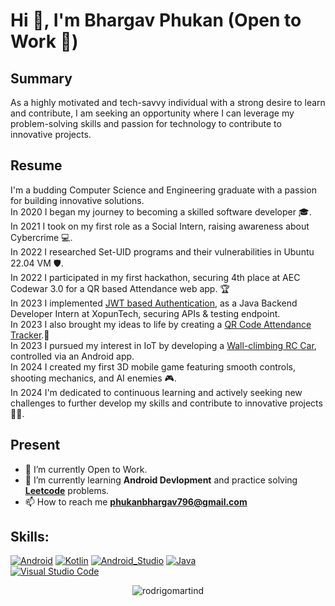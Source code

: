 # Hi 👋, I'm Bhargav Phukan (Open to Work 💚)

## Summary
As a highly motivated and tech-savvy individual with a strong desire to learn and contribute, I am seeking an opportunity where I can leverage my problem-solving skills and passion for technology to contribute to innovative projects.

## Resume
I'm a budding Computer Science and Engineering graduate with a passion for building innovative solutions.</br>
In 2020 I began my journey to becoming a skilled software developer 🎓.</br>
In 2021 I took on my first role as a Social Intern, raising awareness about Cybercrime 💻.</br>
In 2022 I researched Set-UID programs and their vulnerabilities in Ubuntu 22.04 VM 🛡️.</br>
In 2022 I participated in my first hackathon, securing 4th place at AEC Codewar 3.0 for a QR based Attendance web app. 🏆</br>
In 2023 I implemented [JWT based Authentication](https://github.com/bHarGav796/JWT_Module.git), as a Java Backend Developer Intern at XopunTech, securing APIs & testing endpoint.</br>
In 2023 I also brought my ideas to life by creating a [QR Code Attendance Tracker](https://github.com/bHarGav796/AttendanceSystem-Working.git).📱</br>
In 2023 I pursued my interest in IoT by developing a [Wall-climbing RC Car](https://github.com/bHarGav796/WallClimbingRC_Project.git), controlled via an Android app.</br>
In 2024 I created my first 3D mobile game featuring smooth controls, shooting mechanics, and AI enemies 🎮.</br>
In 2024 I'm dedicated to continuous learning and actively seeking new challenges to further develop my skills and contribute to innovative projects 🌱💡.</br>

## Present
- 🔭 I’m currently Open to Work.
- 🌱 I’m currently learning **Android Devlopment** and practice solving [**Leetcode**](https://leetcode.com/u/bl-larGav/) problems.
- 📫 How to reach me **phukanbhargav796@gmail.com**

## Skills:
[![Android](https://img.shields.io/badge/Android-3DDC84?style=for-the-badge&logo=android&logoColor=white&labelColor=101010)]()
[![Kotlin](https://img.shields.io/badge/Kotlin-0095D5?style=for-the-badge&logo=kotlin&logoColor=white&labelColor=101010)]()
[![Android_Studio](https://img.shields.io/badge/Android_Studio-3DDC84?style=for-the-badge&logo=android-studio&logoColor=white&labelColor=101010)]()
[![Java](https://img.shields.io/badge/Java-007396?style=for-the-badge&logo=java&logoColor=white&labelColor=101010)]()
</br>
[![Visual Studio Code](https://img.shields.io/badge/Visual_Studio_Code-007ACC?style=for-the-badge&logo=Visual%20Studio%20Code&logoColor=white&labelColor=101010)]()
</br>
<p align="center"><img src="https://komarev.com/ghpvc/?username=bHarGav796" alt="rodrigomartind" /></p>
